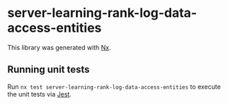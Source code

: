 # server-learning-rank-log-data-access-entities

This library was generated with [Nx](https://nx.dev).

## Running unit tests

Run `nx test server-learning-rank-log-data-access-entities` to execute the unit tests via [Jest](https://jestjs.io).
